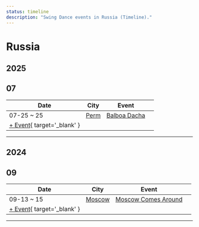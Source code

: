```yaml
---
status: timeline
description: "Swing Dance events in Russia (Timeline)."
---
```


# Russia

## 2025

## 07

| Date | City | Event | |
| --- | --- | --- | --- |
| 07-25 ~ 25 | [Perm](by_city.md#perm) | [Balboa Dacha](balboa-dacha-2025.md) |  |
| [+ Event](https://github.com/swingdance/events/issues/new?assignees=&labels=add+event&projects=&template=02-add_entity.yml&title=%5B2025%2Fru%5D%20%3CName%3E&region=ru&province=&city=&org_id=&date_starts=2025-07-&date_ends=2025-07-){ target='_blank' }

---

## 2024

## 09

| Date | City | Event | |
| --- | --- | --- | --- |
| 09-13 ~ 15 | [Moscow](by_city.md#moscow) | [Moscow Comes Around](moscow-comes-around-2024.md) |  |
| [+ Event](https://github.com/swingdance/events/issues/new?assignees=&labels=add+event&projects=&template=02-add_entity.yml&title=%5B2024%2Fru%5D%20%3CName%3E&region=ru&province=&city=&org_id=&date_starts=2024-09-&date_ends=2024-09-){ target='_blank' }

---

